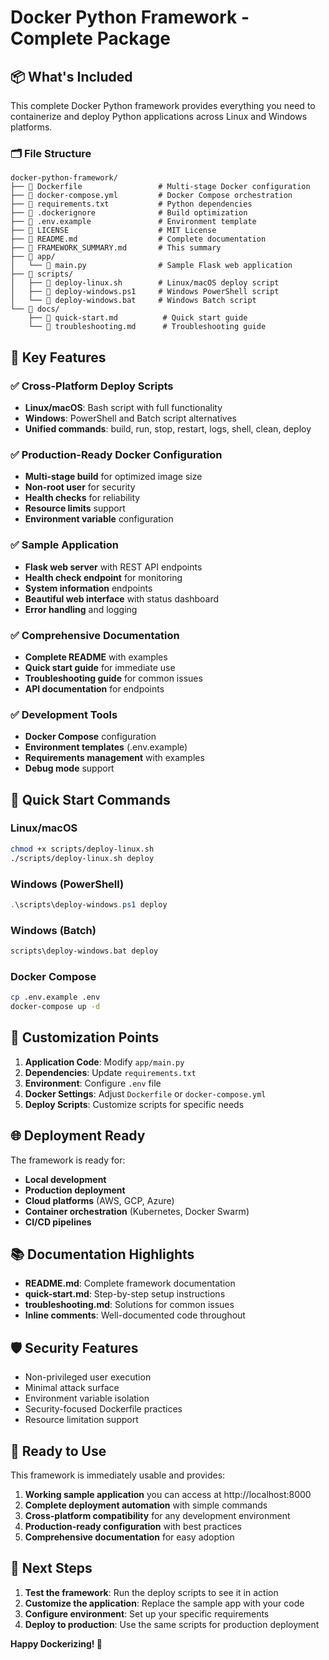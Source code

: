 # Docker Python Framework - Complete Package

## 📦 What's Included

This complete Docker Python framework provides everything you need to containerize and deploy Python applications across Linux and Windows platforms.

### 🗂️ File Structure

```
docker-python-framework/
├── 📄 Dockerfile                 # Multi-stage Docker configuration
├── 📄 docker-compose.yml         # Docker Compose orchestration
├── 📄 requirements.txt           # Python dependencies
├── 📄 .dockerignore              # Build optimization
├── 📄 .env.example               # Environment template
├── 📄 LICENSE                    # MIT License
├── 📄 README.md                  # Complete documentation
├── 📄 FRAMEWORK_SUMMARY.md       # This summary
├── 📁 app/
│   └── 📄 main.py                # Sample Flask web application
├── 📁 scripts/
│   ├── 📄 deploy-linux.sh        # Linux/macOS deploy script
│   ├── 📄 deploy-windows.ps1     # Windows PowerShell script
│   └── 📄 deploy-windows.bat     # Windows Batch script
└── 📁 docs/
    ├── 📄 quick-start.md          # Quick start guide
    └── 📄 troubleshooting.md      # Troubleshooting guide
```

## 🚀 Key Features

### ✅ Cross-Platform Deploy Scripts
- **Linux/macOS**: Bash script with full functionality
- **Windows**: PowerShell and Batch script alternatives
- **Unified commands**: build, run, stop, restart, logs, shell, clean, deploy

### ✅ Production-Ready Docker Configuration
- **Multi-stage build** for optimized image size
- **Non-root user** for security
- **Health checks** for reliability
- **Resource limits** support
- **Environment variable** configuration

### ✅ Sample Application
- **Flask web server** with REST API endpoints
- **Health check endpoint** for monitoring
- **System information** endpoints
- **Beautiful web interface** with status dashboard
- **Error handling** and logging

### ✅ Comprehensive Documentation
- **Complete README** with examples
- **Quick start guide** for immediate use
- **Troubleshooting guide** for common issues
- **API documentation** for endpoints

### ✅ Development Tools
- **Docker Compose** configuration
- **Environment templates** (.env.example)
- **Requirements management** with examples
- **Debug mode** support

## 🎯 Quick Start Commands

### Linux/macOS
```bash
chmod +x scripts/deploy-linux.sh
./scripts/deploy-linux.sh deploy
```

### Windows (PowerShell)
```powershell
.\scripts\deploy-windows.ps1 deploy
```

### Windows (Batch)
```cmd
scripts\deploy-windows.bat deploy
```

### Docker Compose
```bash
cp .env.example .env
docker-compose up -d
```

## 🔧 Customization Points

1. **Application Code**: Modify `app/main.py`
2. **Dependencies**: Update `requirements.txt`
3. **Environment**: Configure `.env` file
4. **Docker Settings**: Adjust `Dockerfile` or `docker-compose.yml`
5. **Deploy Scripts**: Customize scripts for specific needs

## 🌐 Deployment Ready

The framework is ready for:
- **Local development**
- **Production deployment**
- **Cloud platforms** (AWS, GCP, Azure)
- **Container orchestration** (Kubernetes, Docker Swarm)
- **CI/CD pipelines**

## 📚 Documentation Highlights

- **README.md**: Complete framework documentation
- **quick-start.md**: Step-by-step setup instructions
- **troubleshooting.md**: Solutions for common issues
- **Inline comments**: Well-documented code throughout

## 🛡️ Security Features

- Non-privileged user execution
- Minimal attack surface
- Environment variable isolation
- Security-focused Dockerfile practices
- Resource limitation support

## 🎉 Ready to Use

This framework is immediately usable and provides:
1. **Working sample application** you can access at http://localhost:8000
2. **Complete deployment automation** with simple commands
3. **Cross-platform compatibility** for any development environment
4. **Production-ready configuration** with best practices
5. **Comprehensive documentation** for easy adoption

## 🚀 Next Steps

1. **Test the framework**: Run the deploy scripts to see it in action
2. **Customize the application**: Replace the sample app with your code
3. **Configure environment**: Set up your specific requirements
4. **Deploy to production**: Use the same scripts for production deployment

**Happy Dockerizing! 🐳**

